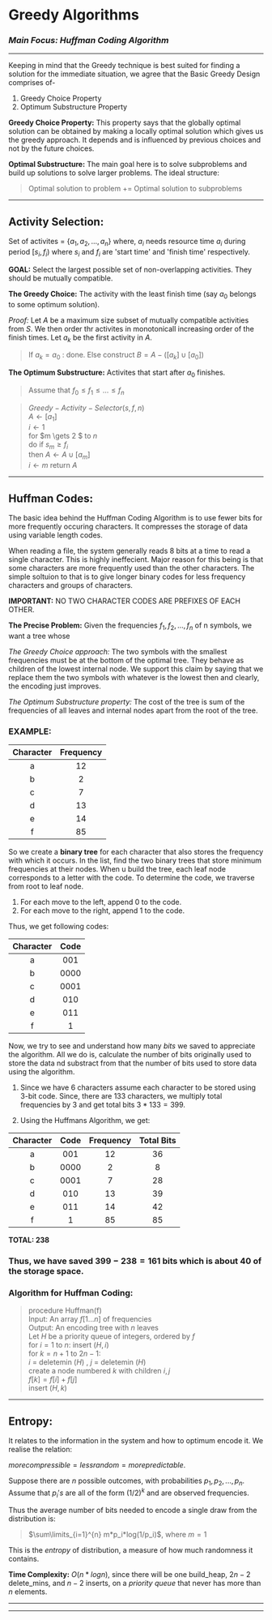 # **Greedy Algorithms**
### _**Main Focus:** Huffman Coding Algorithm_

----

Keeping in mind that the Greedy technique is best suited for finding a solution for the immediate situation, we agree that the Basic Greedy Design comprises of-
1. Greedy Choice Property
2. Optimum Substructure Property

**Greedy Choice Property:** This property says that the globally optimal solution can be obtained by making a locally optimal solution which gives us the greedy approach. It depends and is influenced by previous choices and not by the future choices. 

**Optimal Substructure:** The main goal here is to solve subproblems and build up solutions to solve larger problems. 
The ideal structure: 
>Optimal solution to problem += Optimal solution to subproblems

-----
## **Activity Selection:**

Set of activites = {$a_1,a_2,...,a_n$} where, $a_i$ needs resource time $a_i$ during period [$s_i,f_i$) where $s_i$ and $f_i$ are 'start time' and 'finish time' respectively. 

**GOAL:** Select the largest possible set of non-overlapping activities. They should be mutually compatible.

**The Greedy Choice:** The activity with the least finish time (say $a_0$ belongs to some optimum solution). 

_Proof:_ Let $A$ be a maximum size subset of mutually compatible activities from $S$. We then order thr activites in monotonicall increasing order of the finish times. Let $a_k$ be the first activity in $A$. 
>If $a_k = a_0$ : done. Else construct $B = A - ([a_k] \cup [a_0])$ 

**The Optimum Substructure:** Activites that start after $a_0$ finishes. 
>Assume that $f_0 \le f_1 \le ... \le f_n$

>$Greedy-Activity-Selector(s,f,n)$\
$A \gets [a_1]$\
$i \gets 1$ <br>
for $m \gets 2 $ to $n$ <br>
    do if $s_m \ge f_i$ <br>
        then $A \gets A \cup [a_m]$ <br>
            $i \gets m$
return $A$

-----
## **Huffman Codes:**

The basic idea behind the Huffman Coding Algorithm is to use fewer bits for more frequently occuring characters. It compresses the storage of data using variable length codes. 

When reading a file, the system generally reads 8 bits at a time to read a single character. This is highly ineffecient. Major reason for this being is that some characters are more frequently used than the other characters. The simple soltuion to that is to give longer binary codes for less frequency characters and groups of characters. 

**IMPORTANT:** NO TWO CHARACTER CODES ARE PREFIXES OF EACH OTHER.

**The Precise Problem:** Given the frequencies $f_1,f_2,...,f_n$ of n symbols, we want a tree whose 

_The Greedy Choice approach:_ The two symbols with the smallest frequencies must be at the bottom of the optimal tree. They behave as children of the lowest internal node. We support this claim by saying that we replace them the two symbols with whatever is the lowest then and clearly, the encoding just improves. 

_The Optimum Substructure property:_ The cost of the tree is sum of the frequencies of all leaves and internal nodes apart from the root of the tree. 

### **EXAMPLE:**

Character  | Frequency
:-------------: | :-------------:
a  | 12
b  | 2
c  | 7
d  | 13
e  | 14
f  | 85

So we create a **binary tree** for each character that also stores the frequency with which it occurs. In the list, find the two binary trees that store minimum frequencies at their nodes. When u build the tree, each leaf node corresponds to a letter with the code. To determine the code, we traverse from root to leaf node. 

1. For each move to the left, append 0 to the code.
2. For each move to the right, append 1 to the code. 

Thus, we get following codes:

Character  | Code
:-------------: | :-------------:
a  | 001
b  | 0000
c  | 0001
d  | 010
e  | 011
f  | 1

Now, we try to see and understand how many _bits_ we saved to appreciate the algorithm. 
All we do is, calculate the number of bits originally used to store the data nd substract from that the number of bits used to store data using the algorithm. 

1. Since we have 6 characters assume each character to be stored using 3-bit code. Since, there are 133 characters, we multiply total frequencies by 3 and get total bits $3 * 133 = 399$.

2. Using the Huffmans Algorithm, we get:

Character  | Code | Frequency | Total Bits
:-------------: | :-------------: | :-------------: | :-------------:
a  | 001 | 12| 36
b  | 0000 | 2 |8
c  | 0001 | 7|28
d  | 010 |13|39
e  | 011 |14|42
f  | 1 |85|85

**TOTAL: 238** 
### **Thus, we have saved $399-238=161$ bits** which is about $40%$ of the storage space. 

### Algorithm for Huffman Coding: 

>procedure Huffman(f) <br>
Input: An array $f[1...n]$ of frequencies <br>
Output: An encoding tree with $n$ leaves <br>
Let $H$ be a priority queue of integers, ordered by $f$ <br>
for $i = 1$ to $n:$ insert $(H,i)$ <br>
for $k=n+1$ to $2n-1$: <br>
$i$ = deletemin $(H)$ , $j$ = deletemin $(H)$ <br>
create a node numbered $k$ with children $i,j$ <br>
$f[k] = f[i]+f[j]$ <br>
insert $(H,k)$

-----

## **Entropy:**
It relates to the information in the system and how to optimum encode it. We realise the relation:

$more compressible = less random = more predictable$.

Suppose there are $n$ possible outcomes, with probabilities $p_1,p_2,...,p_n$. Assume that $p_i's$ are all of the form $(1/2)^{k}$ and are observed frequencies. 

Thus the average number of bits needed to encode a single draw from the distribution is: 

> $\sum\limits_{i=1}^{n} m*p_i*log(1/p_i)$, where $m = 1$

This is the _entropy_ of distribution, a measure of how much randomness it contains. 

**Time Complexity:** $O(n*logn)$, since there will be one build_heap, $2n-2$ delete_mins, and $n-2$ inserts, on a _priority queue_ that never has more than $n$ elements.

-----
-----
